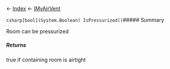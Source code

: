← [Index](Api-Index) ← [IMyAirVent](SpaceEngineers.Game.ModAPI.Ingame.IMyAirVent)

```csharp[bool](System.Boolean) IsPressurized()```##### Summary

Room can be pressurized

##### Returns

true if containing room is airtight

